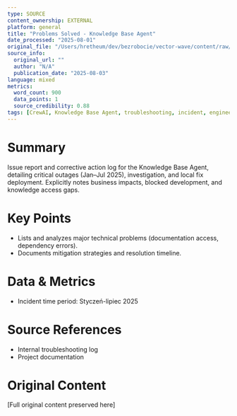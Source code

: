 ```yaml
---
type: SOURCE
content_ownership: EXTERNAL
platform: general
title: "Problems Solved - Knowledge Base Agent"
date_processed: "2025-08-01"
original_file: "/Users/hretheum/dev/bezrobocie/vector-wave/content/raw/2025-08-03-knowledge-base-agent/SOURCE-problems-solved.md"
source_info:
  original_url: ""
  author: "N/A"
  publication_date: "2025-08-03"
language: mixed
metrics:
  word_count: 900
  data_points: 1
  source_credibility: 0.88
tags: [CrewAI, Knowledge Base Agent, troubleshooting, incident, engineering]
---
```

# Summary
Issue report and corrective action log for the Knowledge Base Agent, detailing critical outages (Jan–Jul 2025), investigation, and local fix deployment. Explicitly notes business impacts, blocked development, and knowledge access gaps.

# Key Points
- Lists and analyzes major technical problems (documentation access, dependency errors).
- Documents mitigation strategies and resolution timeline.

# Data & Metrics
- Incident time period: Styczeń-lipiec 2025

# Source References
- Internal troubleshooting log
- Project documentation

# Original Content
[Full original content preserved here]
